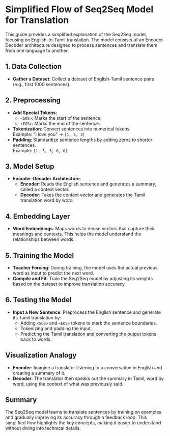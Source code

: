 # Simplified Flow of Seq2Seq Model for Translation

This guide provides a simplified explanation of the Seq2Seq model, focusing on English-to-Tamil translation. The model consists of an Encoder-Decoder architecture designed to process sentences and translate them from one language to another.

## 1. Data Collection
- **Gather a Dataset**: Collect a dataset of English-Tamil sentence pairs (e.g., first 1000 sentences).

## 2. Preprocessing
- **Add Special Tokens**:
  - `<SOS>`: Marks the start of the sentence.
  - `<EOS>`: Marks the end of the sentence.
- **Tokenization**: Convert sentences into numerical tokens.  
  Example: "I love you" → `[1, 5, 3]`
- **Padding**: Standardize sentence lengths by adding zeros to shorter sentences.  
  Example: `[1, 5, 3, 0, 0]`

## 3. Model Setup
- **Encoder-Decoder Architecture**:
  - **Encoder**: Reads the English sentence and generates a summary, called a context vector.
  - **Decoder**: Takes the context vector and generates the Tamil translation word by word.

## 4. Embedding Layer
- **Word Embeddings**: Maps words to dense vectors that capture their meanings and contexts. This helps the model understand the relationships between words.

## 5. Training the Model
- **Teacher Forcing**: During training, the model uses the actual previous word as input to predict the next word.
- **Compile and Fit**: Train the Seq2Seq model by adjusting its weights based on the dataset to improve translation accuracy.

## 6. Testing the Model
- **Input a New Sentence**: Preprocess the English sentence and generate its Tamil translation by:
  - Adding `<SOS>` and `<EOS>` tokens to mark the sentence boundaries.
  - Tokenizing and padding the input.
  - Predicting the Tamil translation and converting the output tokens back to words.

## Visualization Analogy
- **Encoder**: Imagine a translator listening to a conversation in English and creating a summary of it.
- **Decoder**: The translator then speaks out the summary in Tamil, word by word, using the context of what was previously said.

## Summary
The Seq2Seq model learns to translate sentences by training on examples and gradually improving its accuracy through a feedback loop. This simplified flow highlights the key concepts, making it easier to understand without diving into technical details.


